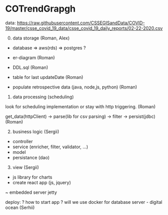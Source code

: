 # COTrendGrapgh

data: https://raw.githubusercontent.com/CSSEGISandData/COVID-19/master/csse_covid_19_data/csse_covid_19_daily_reports/02-22-2020.csv 

0. data storage (Roman, Alex)
- database => aws(rds) => postgres ?

- er-diagram (Roman)
- DDL.sql    (Roman)
- table for last updateDate (Roman)

- populate retrospective data (java, node,js, python)  (Roman)

1. data processing (scheduling)

look for scheduling implementation or stay with http triggering. (Roman)

get_data(httpClient) -> parse(lib for csv parsing) -> filter -> persist(jdbc)  (Roman)

2. business logic (Sergii)
- controller 
- service (enricher, filter, validator, ...)
- model
- persistance (dao)

3. view (Sergii)
- js library for charts 
- create react app (js, jquery)

~ embedded server jetty

deploy:
? how to start app
? will we use docker for database
server - digital ocean (Serhii)

